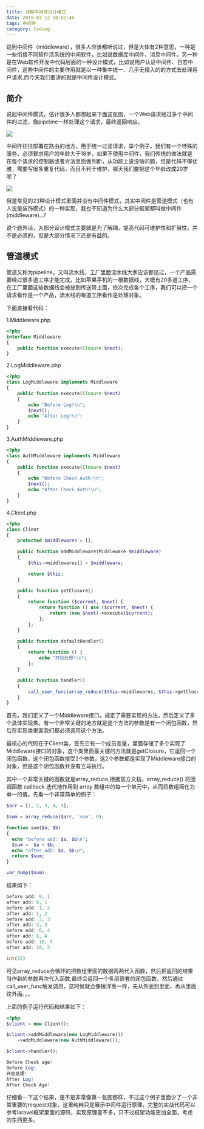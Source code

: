 ```yaml
---
title: 详解中间件设计模式
date: 2019-03-12 10:02:46
tags: 中间件
category: Coding
---
```


说到中间件（middleware），很多人应该都听说过，但是大体有2种意思，一种是一些衔接不同软件活系统的中间软件，比如说数据库中间件、消息中间件。另一种是在Web软件开发中代码层面的一种设计模式，比如说用户认证中间件、日志中间件，这些中间件的主要作用就是以一种集中统一、几乎无侵入的的方式去处理用户请求,而今天我们要讲的就是中间件设计模式。

<!--more-->

## 简介
说起中间件模式，估计很多人都想起来下面这张图，一个Web请求经过多个中间件的过滤，像pipeline一样处理这个请求，最终返回响应。

<img src = "/images/old/5f6e3e27ly1g3ow77jcovj20it0e9aas.jpg" />

中间件往往部署在路由的地方，用于统一过滤请求，举个例子，我们有一个特殊的服务，必须要求用户的年龄大于18岁，如果不使用中间件，我们传统的做法就是在每个请求的控制器或者方法里面做判断，从功能上说没啥问题，但是代码不够优雅，需要写很多重复代码，而且不利于维护，哪天我们要把这个年龄改成20岁呢？

<img src = "/images/old/5f6e3e27ly1g3owo9uj4hj20i30a1t9o.jpg" />

但是常见的23种设计模式里面并没有中间件模式，其实中间件是管道模式（也有人说是装饰模式）的一种实现，我也不知道为什么大部分框架都叫做中间件(middleware)...?

说个题外话，大部分设计模式主要就是为了解耦，提高代码可维护性和扩展性，并不是必须的，但是大部分情况下还是有益的。


## 管道模式
管道又称为pipeline，又叫流水线，工厂里面流水线大家应该都见过，一个产品需要经过很多道工序才能完成，比如苹果手机的一根数据线，大概有20多道工序，在工厂里面这些数据线会被放到传送带上面，依次完成各个工序，我们可以把一个请求看作是一个产品，流水线的每道工序看作是处理对象。

下面直接看代码：

1.Middleware.php
```php
<?php
interface Middleware
{
    public function execute(Closure $next);
}

```
2.LogMiddleware.php
```php
<?php
class LogMiddleware implements Middleware
{
    public function execute(Closure $next)
    {
        echo "Before Log!\n";
        $next();
        echo "After Log!\n";
    }
}

```
3.AuthMiddleware.php
```php
<?php
class AuthMiddleware implements Middleware
{
    public function execute(Closure $next)
    {
        echo "Before Check Auth!\n";
        $next();
        echo "After Check Auth!\n";
    }
}
```
4.Client.php
```php
<?php
class Client
{
    protected $middlewares = [];

    public function addMiddleware(Middleware $middleware)
    {
        $this->middlewares[] = $middleware;

        return $this;
    }

    public function getClosure()
    {
        return function ($current, $next) {
            return function () use ($current, $next) {
                return (new $next)->execute($current);
            };
        };
    }

    public function defaultHandler()
    {
        return function () {
            echo "开始处理!\n";
        };
    }

    public function handler()
    {
        call_user_func(array_reduce($this->middlewares, $this->getClosure(), $this->defaultHandler()));
    }
}
```
首先，我们定义了一个Middleware接口，规定了需要实现的方法，然后定义了多个具体实现类。有一个非常关键的地方就是这个方法的参数是有一个闭包函数，然后在实现类里面我们都必须调用这个方法。

最核心的代码在于Client类，首先它有一个成员变量，里面存储了多个实现了Middleware接口的对象，这个类里面最关键的方法就是getClosure，它返回一个闭包函数，这个闭包函数接受2个参数，这2个参数都是实现了Middleware接口的对象，但是这个闭包函数并没有立马执行。

其中一个非常关键的函数就是array_reduce,根据官方文档，array_reduce() 将回调函数 callback 迭代地作用到 array 数组中的每一个单元中，从而将数组简化为单一的值。先看一个非常简单的例子：
```php
$arr = [1, 2, 3, 4, 5];

$sum = array_reduce($arr, 'sum', 0);

function sum($a, $b)
{
  echo "before add: $a, $b\n";
  $sum =  $a + $b;
  echo "after add: $a, $b\n";
  return $sum;
}

var_dump($sum);
```
结果如下：
```php
before add: 0, 1
after add: 0, 1
before add: 1, 2
after add: 1, 2
before add: 3, 3
after add: 3, 3
before add: 6, 4
after add: 6, 4
before add: 10, 5
after add: 10, 5

int(15)
```
可见array_reduce会循环的把数组里面的数据两两代入函数，然后把返回的结果当作新的参数再次代入函数,最终会返回一个多层嵌套的闭包函数，然后通过call_user_func触发调用，这时候就会像拨洋葱一样，先从外面到里面，再从里面往外面。。。

上面的例子运行代码和结果如下：
```php
<?php
$client = new Client();

$client->addMiddleware(new LogMiddleware())
    ->addMiddleware(new AuthMiddleware());

$client->handler();
```
```php
Before Check age!
Before Log!
开始处理!
After Log!
After Check Age!
```
仔细看一下这个结果，是不是非常像第一张图那样，不过这个例子里面少了一个非常重要的request对象，这里纯粹只是展示中间件运行原理，完整的实战代码可以参考laravel框架里面的源码，实现原理差不多，只不过框架功能更加全面，考虑的东西更多。

